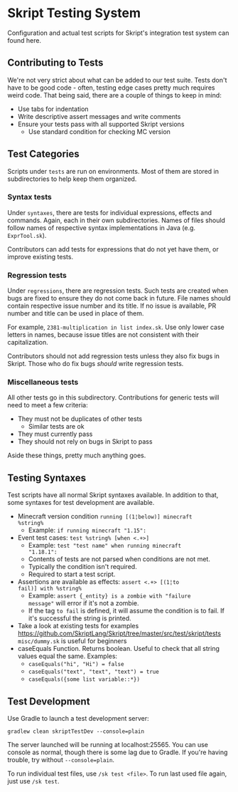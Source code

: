# Skript Testing System
Configuration and actual test scripts for Skript's integration test system can
found here.

## Contributing to Tests
We're not very strict about what can be added to our test suite.
Tests don't have to be good code - often, testing edge cases pretty
much requires weird code. That being said, there are a couple of things
to keep in mind:

* Use tabs for indentation
* Write descriptive assert messages and write comments
* Ensure your tests pass with all supported Skript versions
  * Use standard condition for checking MC version

## Test Categories
Scripts under <code>tests</code> are run on environments. Most of them are
stored in subdirectories to help keep them organized.

### Syntax tests
Under <code>syntaxes</code>, there are tests for individual expressions,
effects and commands. Again, each in their own subdirectories. Names of files
should follow names of respective syntax implementations in Java
(e.g. <code>ExprTool.sk</code>).

Contributors can add tests for expressions that do not yet have them, or
improve existing tests.

### Regression tests
Under <code>regressions</code>, there are regression tests. Such tests are
created when bugs are fixed to ensure they do not come back in future.
File names should contain respective issue number and its title. If no issue
is available, PR number and title can be used in place of them.

For example, <code>2381-multiplication in list index.sk</code>. Use only
lower case letters in names, because issue titles are not consistent with
their capitalization.

Contributors should not add regression tests unless they also fix bugs in
Skript. Those who do fix bugs *should* write regression tests.

### Miscellaneous tests
All other tests go in this subdirectory. Contributions for generic tests
will need to meet a few criteria:

* They must not be duplicates of other tests
  * Similar tests are ok
* They must currently pass
* They should not rely on bugs in Skript to pass

Aside these things, pretty much anything goes.

## Testing Syntaxes
Test scripts have all normal Skript syntaxes available. In addition to that,
some syntaxes for test development are available.

* Minecraft version condition <code>running [(1¦below)] minecraft %string%</code>
  * Example: <code>if running minecraft "1.15":</code>
* Event test cases: <code>test %string% [when <.+>]</code>
  * Example: <code>test "test name" when running minecraft "1.18.1":</code>
  * Contents of tests are not parsed when conditions are not met.
  * Typically the condition isn't required.
  * Required to start a test script.
* Assertions are available as effects: <code>assert <.+> [(1¦to fail)] with %string%</code>
  * Example: <code>assert {_entity} is a zombie with "failure message"</code> will error if it's not a zombie.
  * If the tag `to fail` is defined, it will assume the condition is to fail. If it's successful the string is printed.
* Take a look at existing tests for examples https://github.com/SkriptLang/Skript/tree/master/src/test/skript/tests
  <code>misc/dummy.sk</code> is useful for beginners
* caseEquals Function. Returns boolean. Useful to check that all string values equal the same. Examples:
	* <code>caseEquals("hi", "Hi") = false</code>
	* <code>caseEquals("text", "text", "text") = true</code>
	* <code>caseEquals({some list variable::*})</code>

## Test Development
Use Gradle to launch a test development server:

```
gradlew clean skriptTestDev --console=plain
```

The server launched will be running at localhost:25565. You can use console
as normal, though there is some lag due to Gradle. If you're having trouble,
try without <code>--console=plain</code>.

To run individual test files, use <code>/sk test \<file\></code>. To run last
used file again, just use <code>/sk test</code>.

